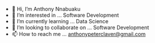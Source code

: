 - 👋 Hi, I’m Anthony Nnabuaku
- 👀 I’m interested in ... Software Development
- 🌱 I’m currently learning ... Data Science
- 💞️ I’m looking to collaborate on ... Software Development
- 📫 How to reach me ... anthonypeterclaver@gmail.com

<!---
Azaman99/Azaman99 is a ✨ special ✨ repository because its `README.md` (this file) appears on your GitHub profile.
You can click the Preview link to take a look at your changes.
--->
